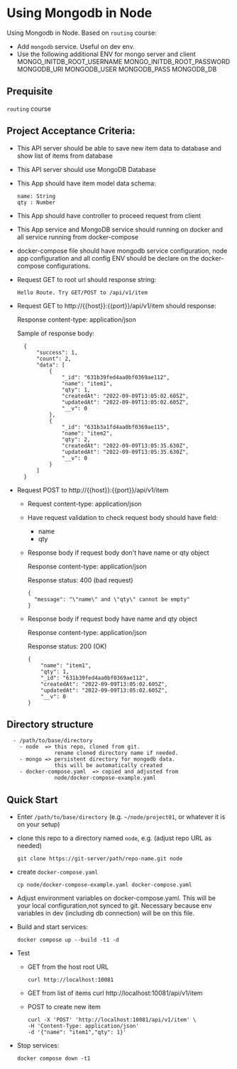 # Using Mongodb in Node

Using Mongodb in Node. Based on `routing` course:

- Add `mongodb` service. Useful on dev env.
- Use the following additional ENV for mongo server and client
  MONGO_INITDB_ROOT_USERNAME MONGO_INITDB_ROOT_PASSWORD
  MONGODB_URI MONGODB_USER MONGODB_PASS MONGODB_DB

## Prequisite

`routing` course

## Project Acceptance Criteria:

- This API server should be able to save new item data to database and show list of items from database
- This API server should use MongoDB Database
- This App should have item model data schema:

      name: String
      qty : Number

- This App should have controller to proceed request from client
- This App service and MongoDB service should running on docker and all service running from docker-compose
- docker-compose file should have mongodb service configuration, node app configuration and all config ENV should be declare on the docker-compose configurations.
- Request GET to root url should response string:

      Hello Route. Try GET/POST to /api/v1/item

- Request GET to http://{{host}}:{{port}}/api/v1/item should response:

  Response content-type: application/json

  Sample of response body:

        {
            "success": 1,
            "count": 2,
            "data": [
                {
                    "_id": "631b39fed4aa0bf0369ae112",
                    "name": "item1",
                    "qty": 1,
                    "createdAt": "2022-09-09T13:05:02.605Z",
                    "updatedAt": "2022-09-09T13:05:02.605Z",
                    "__v": 0
                },
                {
                    "_id": "631b3a1fd4aa0bf0369ae115",
                    "name": "item2",
                    "qty": 2,
                    "createdAt": "2022-09-09T13:05:35.630Z",
                    "updatedAt": "2022-09-09T13:05:35.630Z",
                    "__v": 0
                }
            ]
        }

- Request POST to http://{{host}}:{{port}}/api/v1/item

  - Request content-type: application/json
  - Have request validation to check request body should have field:
    - name
    - qty
  - Response body if request body don't have name or qty object

    Response content-type: application/json

    Response status: 400 (bad request)

        {
          "message": "\"name\" and \"qty\" cannot be empty"
        }

  - Response body if request body have name and qty object

    Response content-type: application/json

    Response status: 200 (OK)

        {
            "name": "item1",
            "qty": 1,
            "_id": "631b39fed4aa0bf0369ae112",
            "createdAt": "2022-09-09T13:05:02.605Z",
            "updatedAt": "2022-09-09T13:05:02.605Z",
            "__v": 0
        }

## Directory structure

      - /path/to/base/directory
        - node  => this repo, cloned from git.
                   rename cloned directory name if needed.
        - mongo => persistent directory for mongodb data.
                   this will be automatically created
        - docker-compose.yaml  => copied and adjusted from
                   node/docker-compose-example.yaml

## Quick Start

- Enter `/path/to/base/directory` (e.g. `~/node/project01`, or
  whatever it is on your setup)
- clone this repo to a directory named `node`, e.g.
  (adjust repo URL as needed)

      git clone https://git-server/path/repo-name.git node

- create `docker-compose.yaml`

      cp node/docker-compose-example.yaml docker-compose.yaml

- Adjust environment variables on docker-compose.yaml. This will
  be your local configuration,not synced to git. Necessary because
  env variables in dev (including db connection) will be on this file.
- Build and start services:

      docker compose up --build -t1 -d

- Test

  - GET from the host root URL

        curl http://localhost:10081

  - GET from list of items
        curl http://localhost:10081/api/v1/item
  - POST to create new item

        curl -X 'POST' 'http://localhost:10081/api/v1/item' \
        -H 'Content-Type: application/json'
        -d '{"name": "item1","qty": 1}'

- Stop services:

      docker compose down -t1
